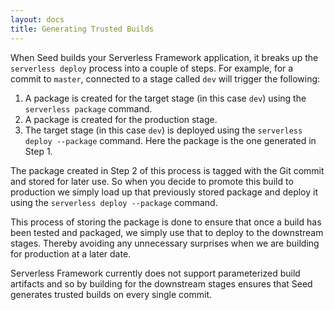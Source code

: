 ```yaml
---
layout: docs
title: Generating Trusted Builds
---
```


When Seed builds your Serverless Framework application, it breaks up the `serverless deploy` process into a couple of steps. For example, for a commit to `master`, connected to a stage called `dev` will trigger the following:

1. A package is created for the target stage (in this case `dev`) using the `serverless package` command.
2. A package is created for the production stage.
3. The target stage (in this case `dev`) is deployed using the `serverless deploy --package` command. Here the package is the one generated in Step 1.

The package created in Step 2 of this process is tagged with the Git commit and stored for later use. So when you decide to promote this build to production we simply load up that previously stored package and deploy it using the `serverless deploy --package` command.

This process of storing the package is done to ensure that once a build has been tested and packaged, we simply use that to deploy to the downstream stages. Thereby avoiding any unnecessary surprises when we are building for production at a later date.

Serverless Framework currently does not support parameterized build artifacts and so by building for the downstream stages ensures that Seed generates trusted builds on every single commit.
